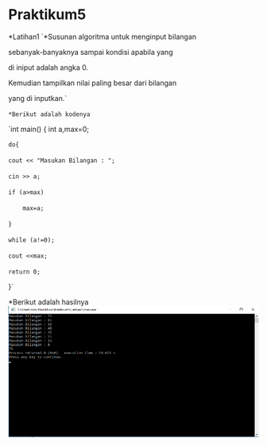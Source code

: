# Praktikum5

*Latihan1
`*Susunan algoritma untuk menginput bilangan 

 sebanyak-banyaknya sampai kondisi apabila yang 

 di iniput adalah angka 0.

 Kemudian tampilkan nilai paling besar dari bilangan 

 yang di inputkan.`

`*Berikut adalah kodenya`

 `int main()
{
    int a,max=0;

    do{

    cout << "Masukan Bilangan : ";

    cin >> a;

    if (a>max)

        max=a;

    }

    while (a!=0);

    cout <<max;

    return 0;
}`

*Berikut adalah hasilnya
 ![img](https://raw.githubusercontent.com/amirudin742/Praktikum5/master/Hasil1.png)

